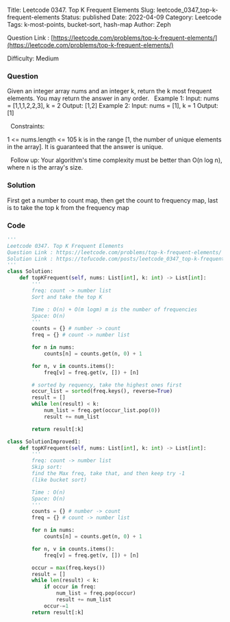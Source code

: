 Title: Leetcode 0347. Top K Frequent Elements
Slug: leetcode_0347_top-k-frequent-elements
Status: published
Date: 2022-04-09
Category: Leetcode
Tags: k-most-points, bucket-sort, hash-map
Author: Zeph

Question Link : [https://leetcode.com/problems/top-k-frequent-elements/](https://leetcode.com/problems/top-k-frequent-elements/)

Difficulty: Medium

### Question
Given an integer array nums and an integer k, return the k most frequent elements. You may return the answer in any order.
 
Example 1:
Input: nums = [1,1,1,2,2,3], k = 2
Output: [1,2]
Example 2:
Input: nums = [1], k = 1
Output: [1]

 
Constraints:

1 <= nums.length <= 105
k is in the range [1, the number of unique elements in the array].
It is guaranteed that the answer is unique.

 
Follow up: Your algorithm's time complexity must be better than O(n log n), where n is the array's size.

### Solution

First get a number to count map, then get the count to frequency map, last is to take the top k from the frequency map


### Code
```python
'''
Leetcode 0347. Top K Frequent Elements
Question Link : https://leetcode.com/problems/top-k-frequent-elements/
Solution Link : https://tofucode.com/posts/leetcode_0347_top-k-frequent-elements.html
'''
class Solution:
    def topKFrequent(self, nums: List[int], k: int) -> List[int]:
        '''
        freq: count -> number list
        Sort and take the top K

        Time : O(n) + O(m logm) m is the number of frequencies
        Space: O(n)
        '''
        counts = {} # number -> count
        freq = {} # count -> number list

        for n in nums:
            counts[n] = counts.get(n, 0) + 1

        for n, v in counts.items():
            freq[v] = freq.get(v, []) + [n]

        # sorted by requency, take the highest ones first
        occur_list = sorted(freq.keys(), reverse=True)
        result = []
        while len(result) < k:
            num_list = freq.get(occur_list.pop(0))
            result += num_list

        return result[:k]

class SolutionImproved1:
    def topKFrequent(self, nums: List[int], k: int) -> List[int]:
        '''
        freq: count -> number list
        Skip sort:
        find the Max freq, take that, and then keep try -1
        (like bucket sort)

        Time : O(n)
        Space: O(n)
        '''
        counts = {} # number -> count
        freq = {} # count -> number list

        for n in nums:
            counts[n] = counts.get(n, 0) + 1

        for n, v in counts.items():
            freq[v] = freq.get(v, []) + [n]

        occur = max(freq.keys())
        result = []
        while len(result) < k:
            if occur in freq:
                num_list = freq.pop(occur)
                result += num_list
            occur-=1
        return result[:k]
```

